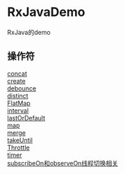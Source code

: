 # RxJavaDemo
RxJava的demo

操作符
--------
[concat](https://github.com/BaronZ/RxJavaDemo/blob/master/app/src/main/java/com/zzb/rxjavademo/activity/ConcatActivity.java)  
[create](https://github.com/BaronZ/RxJavaDemo/blob/master/app/src/main/java/com/zzb/rxjavademo/activity/CreateActivity.java)  
[debounce](https://github.com/BaronZ/RxJavaDemo/blob/master/app/src/main/java/com/zzb/rxjavademo/activity/DebounceActivity.java)  
[distinct](https://github.com/BaronZ/RxJavaDemo/blob/master/app/src/main/java/com/zzb/rxjavademo/activity/DistinctActivity.java)  
[FlatMap](https://github.com/BaronZ/RxJavaDemo/blob/master/app/src/main/java/com/zzb/rxjavademo/activity/FlatMapActivity.java)  
[interval](https://github.com/BaronZ/RxJavaDemo/blob/master/app/src/main/java/com/zzb/rxjavademo/activity/IntervalActivity.java)  
[lastOrDefault](https://github.com/BaronZ/RxJavaDemo/blob/master/app/src/main/java/com/zzb/rxjavademo/activity/LastOrDefaultActivity.java)  
[map](https://github.com/BaronZ/RxJavaDemo/blob/master/app/src/main/java/com/zzb/rxjavademo/activity/MapActivity.java)  
[merge](https://github.com/BaronZ/RxJavaDemo/blob/master/app/src/main/java/com/zzb/rxjavademo/activity/MergeActivity.java)  
[takeUntil](https://github.com/BaronZ/RxJavaDemo/blob/master/app/src/main/java/com/zzb/rxjavademo/activity/TakeUntilActivity.java)  
[Throttle](https://github.com/BaronZ/RxJavaDemo/blob/master/app/src/main/java/com/zzb/rxjavademo/activity/ThrottleActivity.java)  
[timer](https://github.com/BaronZ/RxJavaDemo/blob/master/app/src/main/java/com/zzb/rxjavademo/activity/TimerActivity.java)  
[subscribeOn和observeOn线程切换相关](https://github.com/BaronZ/RxJavaDemo/blob/master/app/src/main/java/com/zzb/rxjavademo/activity/ThreadActivity.java)  
